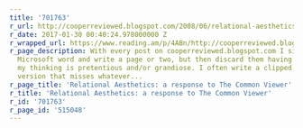 ```yaml
---
title: '701763'
r_url: http://cooperreviewed.blogspot.com/2008/06/relational-aesthetics-response-to.html
r_date: 2017-01-30 00:40:24.978000000 Z
r_wrapped_url: https://www.reading.am/p/4ABn/http://cooperreviewed.blogspot.com/2008/06/relational-aesthetics-response-to.html
r_page_description: With every post on cooperreviewed.blogspot.com I sit down with
  Microsoft word and write a page or two, but then discard them having decided that
  my thinking is pretentious and/or grandiose. I often write a clipped, shortened
  version that misses whatever...
r_page_title: 'Relational Aesthetics: a response to The Common Viewer'
r_title: 'Relational Aesthetics: a response to The Common Viewer'
r_id: '701763'
r_page_id: '515048'
---
```


